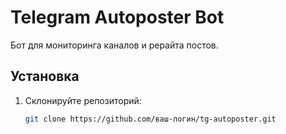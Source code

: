 # Telegram Autoposter Bot

Бот для мониторинга каналов и рерайта постов.

## Установка
1. Склонируйте репозиторий:
   ```bash
   git clone https://github.com/ваш-логин/tg-autoposter.git
